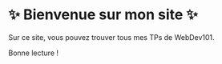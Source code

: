 # ✨ Bienvenue sur mon site ✨

Sur ce site, vous pouvez trouver tous mes TPs de WebDev101.

Bonne lecture !

